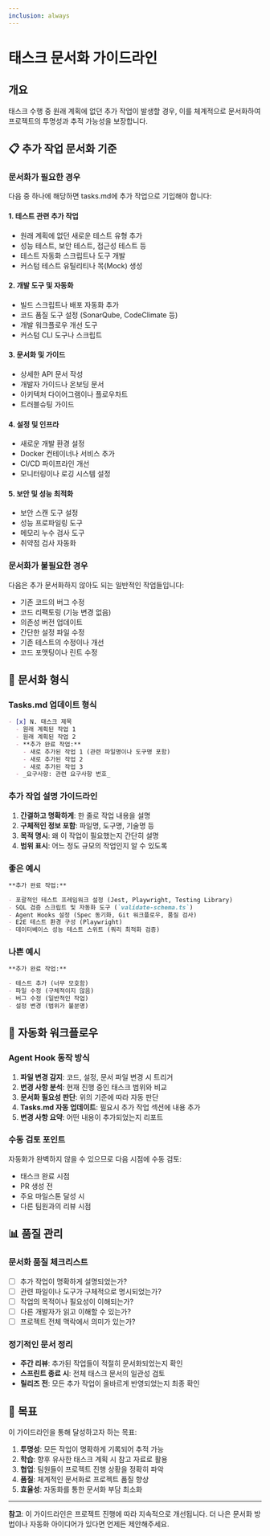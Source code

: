 ```yaml
---
inclusion: always
---
```


# 태스크 문서화 가이드라인

## 개요

태스크 수행 중 원래 계획에 없던 추가 작업이 발생할 경우, 이를 체계적으로 문서화하여 프로젝트의 투명성과 추적 가능성을 보장합니다.

## 📋 추가 작업 문서화 기준

### 문서화가 필요한 경우

다음 중 하나에 해당하면 tasks.md에 추가 작업으로 기입해야 합니다:

#### 1. **테스트 관련 추가 작업**

- 원래 계획에 없던 새로운 테스트 유형 추가
- 성능 테스트, 보안 테스트, 접근성 테스트 등
- 테스트 자동화 스크립트나 도구 개발
- 커스텀 테스트 유틸리티나 목(Mock) 생성

#### 2. **개발 도구 및 자동화**

- 빌드 스크립트나 배포 자동화 추가
- 코드 품질 도구 설정 (SonarQube, CodeClimate 등)
- 개발 워크플로우 개선 도구
- 커스텀 CLI 도구나 스크립트

#### 3. **문서화 및 가이드**

- 상세한 API 문서 작성
- 개발자 가이드나 온보딩 문서
- 아키텍처 다이어그램이나 플로우차트
- 트러블슈팅 가이드

#### 4. **설정 및 인프라**

- 새로운 개발 환경 설정
- Docker 컨테이너나 서비스 추가
- CI/CD 파이프라인 개선
- 모니터링이나 로깅 시스템 설정

#### 5. **보안 및 성능 최적화**

- 보안 스캔 도구 설정
- 성능 프로파일링 도구
- 메모리 누수 검사 도구
- 취약점 검사 자동화

### 문서화가 불필요한 경우

다음은 추가 문서화하지 않아도 되는 일반적인 작업들입니다:

- 기존 코드의 버그 수정
- 코드 리팩토링 (기능 변경 없음)
- 의존성 버전 업데이트
- 간단한 설정 파일 수정
- 기존 테스트의 수정이나 개선
- 코드 포맷팅이나 린트 수정

## 📝 문서화 형식

### Tasks.md 업데이트 형식

```markdown
- [x] N. 태스크 제목
  - 원래 계획된 작업 1
  - 원래 계획된 작업 2
  - **추가 완료 작업:**
    - 새로 추가된 작업 1 (관련 파일명이나 도구명 포함)
    - 새로 추가된 작업 2
    - 새로 추가된 작업 3
  - _요구사항: 관련 요구사항 번호_
```

### 추가 작업 설명 가이드라인

1. **간결하고 명확하게**: 한 줄로 작업 내용을 설명
2. **구체적인 정보 포함**: 파일명, 도구명, 기술명 등
3. **목적 명시**: 왜 이 작업이 필요했는지 간단히 설명
4. **범위 표시**: 어느 정도 규모의 작업인지 알 수 있도록

### 좋은 예시

```markdown
**추가 완료 작업:**

- 포괄적인 테스트 프레임워크 설정 (Jest, Playwright, Testing Library)
- SQL 검증 스크립트 및 자동화 도구 (`validate-schema.ts`)
- Agent Hooks 설정 (Spec 동기화, Git 워크플로우, 품질 검사)
- E2E 테스트 환경 구성 (Playwright)
- 데이터베이스 성능 테스트 스위트 (쿼리 최적화 검증)
```

### 나쁜 예시

```markdown
**추가 완료 작업:**

- 테스트 추가 (너무 모호함)
- 파일 수정 (구체적이지 않음)
- 버그 수정 (일반적인 작업)
- 설정 변경 (범위가 불분명)
```

## 🔄 자동화 워크플로우

### Agent Hook 동작 방식

1. **파일 변경 감지**: 코드, 설정, 문서 파일 변경 시 트리거
2. **변경 사항 분석**: 현재 진행 중인 태스크 범위와 비교
3. **문서화 필요성 판단**: 위의 기준에 따라 자동 판단
4. **Tasks.md 자동 업데이트**: 필요시 추가 작업 섹션에 내용 추가
5. **변경 사항 요약**: 어떤 내용이 추가되었는지 리포트

### 수동 검토 포인트

자동화가 완벽하지 않을 수 있으므로 다음 시점에 수동 검토:

- 태스크 완료 시점
- PR 생성 전
- 주요 마일스톤 달성 시
- 다른 팀원과의 리뷰 시점

## 📊 품질 관리

### 문서화 품질 체크리스트

- [ ] 추가 작업이 명확하게 설명되었는가?
- [ ] 관련 파일이나 도구가 구체적으로 명시되었는가?
- [ ] 작업의 목적이나 필요성이 이해되는가?
- [ ] 다른 개발자가 읽고 이해할 수 있는가?
- [ ] 프로젝트 전체 맥락에서 의미가 있는가?

### 정기적인 문서 정리

- **주간 리뷰**: 추가된 작업들이 적절히 문서화되었는지 확인
- **스프린트 종료 시**: 전체 태스크 문서의 일관성 검토
- **릴리즈 전**: 모든 추가 작업이 올바르게 반영되었는지 최종 확인

## 🎯 목표

이 가이드라인을 통해 달성하고자 하는 목표:

1. **투명성**: 모든 작업이 명확하게 기록되어 추적 가능
2. **학습**: 향후 유사한 태스크 계획 시 참고 자료로 활용
3. **협업**: 팀원들이 프로젝트 진행 상황을 정확히 파악
4. **품질**: 체계적인 문서화로 프로젝트 품질 향상
5. **효율성**: 자동화를 통한 문서화 부담 최소화

---

**참고**: 이 가이드라인은 프로젝트 진행에 따라 지속적으로 개선됩니다. 더 나은 문서화 방법이나 자동화 아이디어가 있다면 언제든 제안해주세요.
